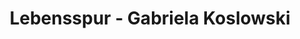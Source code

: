 ---
title: "Lebensspur - Gabriela Koslowski"
url: /wangerland-tettens/lebensspur-gabriela-koslowski/
shop: Allgemein
---